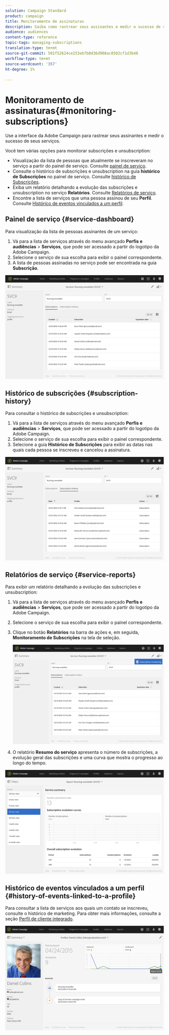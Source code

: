```yaml
---
solution: Campaign Standard
product: campaign
title: Monitoramento de assinaturas
description: Saiba como rastrear seus assinantes e medir o sucesso de seus serviços usando painéis e relatórios.
audience: audiences
content-type: reference
topic-tags: managing-subscriptions
translation-type: tm+mt
source-git-commit: 501f52624ce253eb7b0d36d908ac8502cf1d3b48
workflow-type: tm+mt
source-wordcount: '357'
ht-degree: 1%

---
```



# Monitoramento de assinaturas{#monitoring-subscriptions}

Use a interface da Adobe Campaign para rastrear seus assinantes e medir o sucesso de seus serviços.

Você tem várias opções para monitorar subscrições e unsubscription:

* Visualização da lista de pessoas que atualmente se inscreveram no serviço a partir do painel de serviço. Consulte [painel de serviço](#service-dashboard).
* Consulte o histórico de subscrições e unsubscription na guia **histórico de Subscrições** no painel de serviço. Consulte [histórico de Subscrições](#subscription-history).
* Exiba um relatório detalhando a evolução das subscrições e unsubscription no serviço **Relatórios**. Consulte [Relatórios de serviço](#service-reports).
* Encontre a lista de serviços que uma pessoa assinou de seu **Perfil**. Consulte [Histórico de eventos vinculados a um perfil](#history-of-events-linked-to-a-profile).

## Painel de serviço {#service-dashboard}

Para visualização da lista de pessoas assinantes de um serviço:

1. Vá para a lista de serviços através do menu avançado **Perfis e audiências** > **Serviços**, que pode ser acessado a partir do logotipo da Adobe Campaign.
1. Selecione o serviço de sua escolha para exibir o painel correspondente.
1. A lista de pessoas assinadas no serviço pode ser encontrada na guia **Subscrição**.

![](assets/lp_monitoring_subscriptions_1.png)

## Histórico de subscrições {#subscription-history}

Para consultar o histórico de subscrições e unsubscription:

1. Vá para a lista de serviços através do menu avançado **Perfis e audiências** > **Serviços**, que pode ser acessado a partir do logotipo da Adobe Campaign.
1. Selecione o serviço de sua escolha para exibir o painel correspondente.
1. Selecione a guia **Histórico de Subscrições** para exibir as datas nas quais cada pessoa se inscreveu e cancelou a assinatura.

![](assets/lp_monitoring_subscriptions_2.png)

## Relatórios de serviço {#service-reports}

Para exibir um relatório detalhando a evolução das subscrições e unsubscription:

1. Vá para a lista de serviços através do menu avançado **Perfis e audiências** > **Serviços**, que pode ser acessado a partir do logotipo da Adobe Campaign.
1. Selecione o serviço de sua escolha para exibir o painel correspondente.
1. Clique no botão **Relatórios** na barra de ações e, em seguida, **Monitoramento de Subscrições** na tela de seleção.

   ![](assets/lp_monitoring_subscriptions_3.png)

1. O relatório **Resumo do serviço** apresenta o número de subscrições, a evolução geral das subscrições e uma curva que mostra o progresso ao longo do tempo.

![](assets/lp_monitoring_subscriptions_4.png)

## Histórico de eventos vinculados a um perfil {#history-of-events-linked-to-a-profile}

Para consultar a lista de serviços aos quais um contato se inscreveu, consulte o histórico de marketing. Para obter mais informações, consulte a seção [Perfil de cliente integrado](../../audiences/using/integrated-customer-profile.md).

![](assets/lp_monitoring_subscriptions_5.png)

